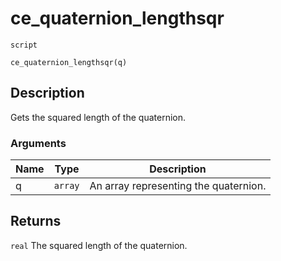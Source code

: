# ce_quaternion_lengthsqr
`script`
```gml
ce_quaternion_lengthsqr(q)
```

## Description
Gets the squared length of the quaternion.

### Arguments
| Name | Type | Description |
| ---- | ---- | ----------- |
| q | `array` | An array representing the quaternion. |

## Returns
`real` The squared length of the quaternion.